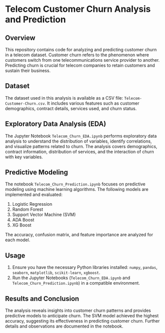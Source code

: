 <h1>Telecom Customer Churn Analysis and Prediction</h1>

  <h2>Overview</h2>
    <p>This repository contains code for analyzing and predicting customer churn in a telecom dataset. Customer churn
        refers to the phenomenon where customers switch from one telecommunications service provider to another.
        Predicting churn is crucial for telecom companies to retain customers and sustain their business.</p>

  <h2>Dataset</h2>
    <p>The dataset used in this analysis is available as a CSV file: <code>Telecom-Customer-Churn.csv</code>. It includes
        various features such as customer demographics, contract details, services used, and churn status.</p>

  <h2>Exploratory Data Analysis (EDA)</h2>
    <p>The Jupyter Notebook <code>Telecom_Churn_EDA.ipynb</code> performs exploratory data analysis to understand the
        distribution of variables, identify correlations, and visualize patterns related to churn. The analysis covers
        demographics, contract information, distribution of services, and the interaction of churn with key variables.</p>

  <h2>Predictive Modeling</h2>
    <p>The notebook <code>Telecom_Churn_Prediction.ipynb</code> focuses on predictive modeling using machine learning
        algorithms. The following models are implemented and evaluated:</p>
    <ol>
        <li>Logistic Regression</li>
        <li>Random Forest</li>
        <li>Support Vector Machine (SVM)</li>
        <li>ADA Boost</li>
        <li>XG Boost</li>
    </ol>
    <p>The accuracy, confusion matrix, and feature importance are analyzed for each model.</p>

  <h2>Usage</h2>
    <ol>
        <li>Ensure you have the necessary Python libraries installed: <code>numpy</code>, <code>pandas</code>,
            <code>seaborn</code>, <code>matplotlib</code>, <code>scikit-learn</code>, <code>xgboost</code>.</li>
        <li>Run the Jupyter Notebooks (<code>Telecom_Churn_EDA.ipynb</code> and <code>Telecom_Churn_Prediction.ipynb</code>)
            in a compatible environment.</li>
    </ol>

  <h2>Results and Conclusion</h2>
    <p>The analysis reveals insights into customer churn patterns and provides predictive models to anticipate churn. The
        SVM model achieved the highest accuracy, suggesting its effectiveness in predicting customer churn. Further
        details and observations are documented in the notebook.</p>

